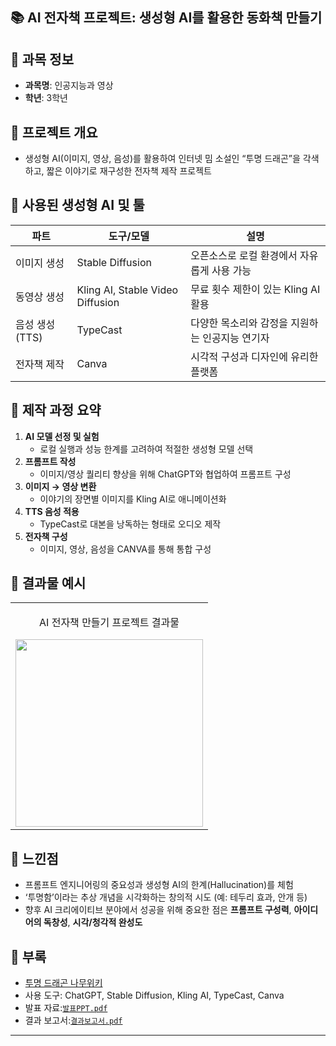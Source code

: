 ## 📚 AI 전자책 프로젝트: 생성형 AI를 활용한 동화책 만들기

## 📌 과목 정보
- **과목명**: 인공지능과 영상
- **학년**: 3학년

## 🧠 프로젝트 개요
- 생성형 AI(이미지, 영상, 음성)를 활용하여 인터넷 밈 소설인 “투명 드래곤”을 각색하고, 짧은 이야기로 재구성한 전자책 제작 프로젝트

## 🎨 사용된 생성형 AI 및 툴

| 파트 | 도구/모델 | 설명 |
|------|-----------|------|
| 이미지 생성 | Stable Diffusion | 오픈소스로 로컬 환경에서 자유롭게 사용 가능 |
| 동영상 생성 | Kling AI, Stable Video Diffusion | 무료 횟수 제한이 있는 Kling AI 활용 |
| 음성 생성 (TTS) | TypeCast | 다양한 목소리와 감정을 지원하는 인공지능 연기자 |
| 전자책 제작 | Canva | 시각적 구성과 디자인에 유리한 플랫폼 |

## 🔧 제작 과정 요약

1. **AI 모델 선정 및 실험**
   - 로컬 실행과 성능 한계를 고려하여 적절한 생성형 모델 선택
2. **프롬프트 작성**
   - 이미지/영상 퀄리티 향상을 위해 ChatGPT와 협업하여 프롬프트 구성
3. **이미지 → 영상 변환**
   - 이야기의 장면별 이미지를 Kling AI로 애니메이션화
4. **TTS 음성 적용**
   - TypeCast로 대본을 낭독하는 형태로 오디오 제작
5. **전자책 구성**
   - 이미지, 영상, 음성을 CANVA를 통해 통합 구성

## 📁 결과물 예시
<table>
  <tbody>
    <tr>
      <td>
        <p align="center"> AI 전자책 만들기 프로젝트 결과물 </p>
        <a href="https://www.youtube.com/shorts/dMa6E_kW3yg" title="AI 전자책 프로젝트">
          <img align="center" src="https://github.com/user-attachments/assets/4f7f3de8-8d65-4b09-a903-4848c7e8d1ce" width="300" >
        </a>
      </td>
    </tr>
  </tbody>
</table>

## 🧩 느낀점
- 프롬프트 엔지니어링의 중요성과 생성형 AI의 한계(Hallucination)를 체험
- ‘투명함’이라는 추상 개념을 시각화하는 창의적 시도 (예: 테두리 효과, 안개 등)
- 향후 AI 크리에이티브 분야에서 성공을 위해 중요한 점은 **프롬프트 구성력**, **아이디어의 독창성**, **시각/청각적 완성도**

## 📎 부록
- [투명 드래곤 나무위키](https://namu.wiki/w/%ED%88%AC%EB%AA%85%EB%93%9C%EB%9E%98%EA%B3%A4)
- 사용 도구: ChatGPT, Stable Diffusion, Kling AI, TypeCast, Canva
- 발표 자료:[`발표PPT.pdf`](docs/전자책_만들기_프로젝트.pptx)
- 결과 보고서:[`결과보고서.pdf`](docs/프로젝트_결과보고서.pdf)
---

